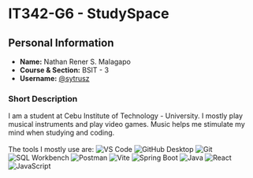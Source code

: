 # IT342-G6 - StudySpace
## Personal Information

- **Name:** Nathan Rener S. Malagapo
- **Course & Section:** BSIT - 3
- **Username:** [@sytrusz](https://github.com/sytrusz)

### Short Description

I am a student at Cebu Institute of Technology - University. I mostly play musical instruments and play video games. Music helps me stimulate my mind when studying and coding. <br><br>
The tools I mostly use are: 
![VS Code](https://img.shields.io/badge/-Visual_Studio_Code-007ACC?style=flat-square&logo=visual-studio-code&logoColor=white)
![GitHub Desktop](https://img.shields.io/badge/-GitHub_Desktop-white?style=flat-square&logo=github&logoColor=black)
![Git](https://img.shields.io/badge/-Git-F05032?style=flat-square&logo=git&logoColor=white)
![SQL Workbench](https://img.shields.io/badge/-SQL_Workbench-white?style=flat-square&logo=mysql&logoColor=black)
![Postman](https://img.shields.io/badge/-Postman-FF6C37?style=flat-square&logo=postman&logoColor=white)
![Vite](https://img.shields.io/badge/-Vite-646CFF?style=flat-square&logo=vite&logoColor=white)
![Spring Boot](https://img.shields.io/badge/-Spring_Boot-6DB33F?style=flat-square&logo=spring-boot&logoColor=white)
![Java](https://img.shields.io/badge/-Java-007396?style=flat-square&logo=java&logoColor=white)
![React](https://img.shields.io/badge/-React-61DAFB?style=flat-square&logo=react&logoColor=black)
![JavaScript](https://img.shields.io/badge/-JavaScript-F7DF1E?style=flat-square&logo=javascript&logoColor=black)
